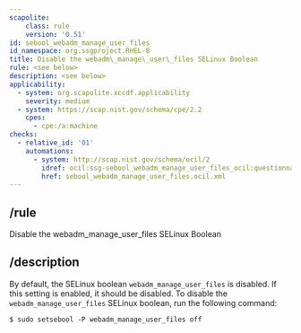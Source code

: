 ```yaml
---
scapolite:
    class: rule
    version: '0.51'
id: sebool_webadm_manage_user_files
id_namespace: org.ssgproject.RHEL-8
title: Disable the webadm\_manage\_user\_files SELinux Boolean
rule: <see below>
description: <see below>
applicability:
  - system: org.scapolite.xccdf.applicability
    severity: medium
  - system: https://scap.nist.gov/schema/cpe/2.2
    cpes:
      - cpe:/a:machine
checks:
  - relative_id: '01'
    automations:
      - system: http://scap.nist.gov/schema/ocil/2
        idref: ocil:ssg-sebool_webadm_manage_user_files_ocil:questionnaire:1
        href: sebool_webadm_manage_user_files.ocil.xml
---
```



## /rule

Disable the webadm\_manage\_user\_files SELinux Boolean

## /description

By
default, the SELinux boolean `webadm_manage_user_files` is disabled. If
this setting is enabled, it should be disabled. To disable the
`webadm_manage_user_files` SELinux boolean, run the following command:

``` 
$ sudo setsebool -P webadm_manage_user_files off
```

